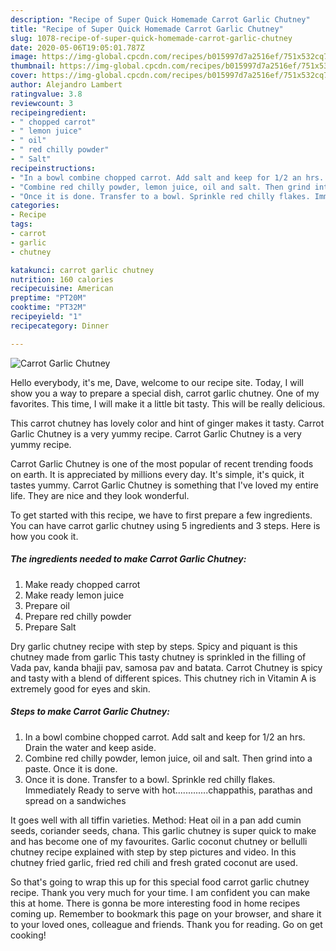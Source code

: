 ```yaml
---
description: "Recipe of Super Quick Homemade Carrot Garlic Chutney"
title: "Recipe of Super Quick Homemade Carrot Garlic Chutney"
slug: 1078-recipe-of-super-quick-homemade-carrot-garlic-chutney
date: 2020-05-06T19:05:01.787Z
image: https://img-global.cpcdn.com/recipes/b015997d7a2516ef/751x532cq70/carrot-garlic-chutney-recipe-main-photo.jpg
thumbnail: https://img-global.cpcdn.com/recipes/b015997d7a2516ef/751x532cq70/carrot-garlic-chutney-recipe-main-photo.jpg
cover: https://img-global.cpcdn.com/recipes/b015997d7a2516ef/751x532cq70/carrot-garlic-chutney-recipe-main-photo.jpg
author: Alejandro Lambert
ratingvalue: 3.8
reviewcount: 3
recipeingredient:
- " chopped carrot"
- " lemon juice"
- " oil"
- " red chilly powder"
- " Salt"
recipeinstructions:
- "In a bowl combine chopped carrot. Add salt and keep for 1/2 an hrs. Drain the water and keep aside."
- "Combine red chilly powder, lemon juice, oil and salt. Then grind into a paste. Once it is done."
- "Once it is done. Transfer to a bowl. Sprinkle red chilly flakes. Immediately Ready to serve with hot.............chappathis, parathas and spread on a sandwiches"
categories:
- Recipe
tags:
- carrot
- garlic
- chutney

katakunci: carrot garlic chutney 
nutrition: 160 calories
recipecuisine: American
preptime: "PT20M"
cooktime: "PT32M"
recipeyield: "1"
recipecategory: Dinner

---
```



![Carrot Garlic Chutney](https://img-global.cpcdn.com/recipes/b015997d7a2516ef/751x532cq70/carrot-garlic-chutney-recipe-main-photo.jpg)

Hello everybody, it's me, Dave, welcome to our recipe site. Today, I will show you a way to prepare a special dish, carrot garlic chutney. One of my favorites. This time, I will make it a little bit tasty. This will be really delicious.

This carrot chutney has lovely color and hint of ginger makes it tasty. Carrot Garlic Chutney is a very yummy recipe. Carrot Garlic Chutney is a very yummy recipe.

Carrot Garlic Chutney is one of the most popular of recent trending foods on earth. It is appreciated by millions every day. It's simple, it's quick, it tastes yummy. Carrot Garlic Chutney is something that I've loved my entire life. They are nice and they look wonderful.


To get started with this recipe, we have to first prepare a few ingredients. You can have carrot garlic chutney using 5 ingredients and 3 steps. Here is how you cook it.

<!--inarticleads1-->

##### The ingredients needed to make Carrot Garlic Chutney:

1. Make ready  chopped carrot
1. Make ready  lemon juice
1. Prepare  oil
1. Prepare  red chilly powder
1. Prepare  Salt


Dry garlic chutney recipe with step by steps. Spicy and piquant is this chutney made from garlic This tasty chutney is sprinkled in the filling of Vada pav, kanda bhajji pav, samosa pav and batata. Carrot Chutney is spicy and tasty with a blend of different spices. This chutney rich in Vitamin A is extremely good for eyes and skin. 

<!--inarticleads2-->

##### Steps to make Carrot Garlic Chutney:

1. In a bowl combine chopped carrot. Add salt and keep for 1/2 an hrs. Drain the water and keep aside.
1. Combine red chilly powder, lemon juice, oil and salt. Then grind into a paste. Once it is done.
1. Once it is done. Transfer to a bowl. Sprinkle red chilly flakes. Immediately Ready to serve with hot.............chappathis, parathas and spread on a sandwiches


It goes well with all tiffin varieties. Method: Heat oil in a pan add cumin seeds, coriander seeds, chana. This garlic chutney is super quick to make and has become one of my favourites. Garlic coconut chutney or bellulli chutney recipe explained with step by step pictures and video. In this chutney fried garlic, fried red chili and fresh grated coconut are used. 

So that's going to wrap this up for this special food carrot garlic chutney recipe. Thank you very much for your time. I am confident you can make this at home. There is gonna be more interesting food in home recipes coming up. Remember to bookmark this page on your browser, and share it to your loved ones, colleague and friends. Thank you for reading. Go on get cooking!
